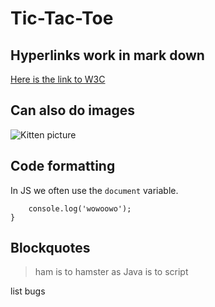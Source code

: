 # Tic-Tac-Toe

## Hyperlinks work in mark down
[Here is the link to W3C](http//w3c.org)

## Can also do images
![Kitten picture](http://placekitten.com/120/120)

## Code formatting
In JS we often use the `document` variable.


```const hey = function() {
    console.log('wowoowo');
}
```

## Blockquotes

> ham is to hamster as Java is to script



list bugs
